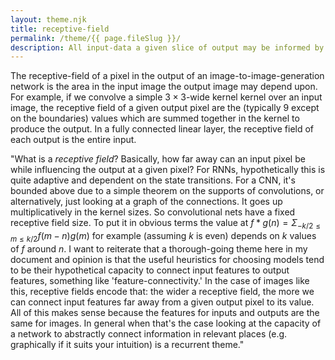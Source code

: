 ```yaml
---
layout: theme.njk
title: receptive-field
permalink: /theme/{{ page.fileSlug }}/
description: All input-data a given slice of output may be informed by
---
```


The receptive-field of a pixel in the output of an image-to-image-generation network is the area in the input image the output image may depend upon. For example, if we convolve a simple $3\times 3$-wide kernel kernel over an input image, the receptive field of a given output pixel are the (typically $9$ except on the boundaries) values which are summed together in the kernel to produce the output. In a fully connected linear layer, the receptive field of each output is the entire input. 

"What is a *receptive field*? Basically, how far away can an input pixel be while influencing the output at a given pixel? For RNNs, hypothetically this is quite adaptive and dependent on the state transitions. For a CNN, it's bounded above due to a simple theorem on the supports of convolutions, or alternatively, just looking at a graph of the connections. It goes up multiplicatively in the kernel sizes. So convolutional nets have a fixed receptive field size. To put it in obvious terms the value at $f * g (n) = \Sigma_{-k/2 \leq m \leq k/2} f(m - n)g(m)$ for example (assuming $k$ is even) depends on $k$ values of $f$ around $n$. I want to reiterate that a thorough-going theme here in my document and opinion is that the useful heuristics for choosing models tend to be their hypothetical capacity to connect input features to output features, something like 'feature-connectivity.' In the case of images like this, receptive fields encode that: the wider a receptive field, the more we can connect input features far away from a given output pixel to its value. All of this makes sense because the features for inputs and outputs are the same for images. In general when that's the case looking at the capacity of a network to abstractly connect information in relevant places (e.g. graphically if it suits your intuition) is a recurrent theme."
